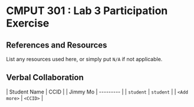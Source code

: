 # CMPUT 301 : Lab 3 Participation Exercise

## References and Resources

List any resources used here, or simply put `N/A` if not applicable.

## Verbal Collaboration

| Student Name | CCID      |
| Jimmy Mo     | --------- |
| `student`    | `student` |
| `<Add more>` | `<CCID>`  |
